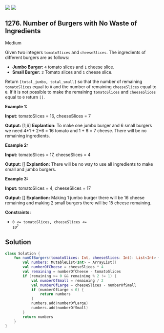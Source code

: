 [![](https://img.shields.io/github/stars/javadev/LeetCode-in-Kotlin?label=Stars&style=flat-square)](https://github.com/javadev/LeetCode-in-Kotlin)
[![](https://img.shields.io/github/forks/javadev/LeetCode-in-Kotlin?label=Fork%20me%20on%20GitHub%20&style=flat-square)](https://github.com/javadev/LeetCode-in-Kotlin/fork)

## 1276\. Number of Burgers with No Waste of Ingredients

Medium

Given two integers `tomatoSlices` and `cheeseSlices`. The ingredients of different burgers are as follows:

*   **Jumbo Burger:** `4` tomato slices and `1` cheese slice.
*   **Small Burger:** `2` Tomato slices and `1` cheese slice.

Return `[total_jumbo, total_small]` so that the number of remaining `tomatoSlices` equal to `0` and the number of remaining `cheeseSlices` equal to `0`. If it is not possible to make the remaining `tomatoSlices` and `cheeseSlices` equal to `0` return `[]`.

**Example 1:**

**Input:** tomatoSlices = 16, cheeseSlices = 7

**Output:** [1,6] **Explantion:** To make one jumbo burger and 6 small burgers we need 4\*1 + 2\*6 = 16 tomato and 1 + 6 = 7 cheese. There will be no remaining ingredients.

**Example 2:**

**Input:** tomatoSlices = 17, cheeseSlices = 4

**Output:** [] **Explantion:** There will be no way to use all ingredients to make small and jumbo burgers.

**Example 3:**

**Input:** tomatoSlices = 4, cheeseSlices = 17

**Output:** [] **Explantion:** Making 1 jumbo burger there will be 16 cheese remaining and making 2 small burgers there will be 15 cheese remaining.

**Constraints:**

*   <code>0 <= tomatoSlices, cheeseSlices <= 10<sup>7</sup></code>

## Solution

```kotlin
class Solution {
    fun numOfBurgers(tomatoSlices: Int, cheeseSlices: Int): List<Int> {
        val numbers: MutableList<Int> = ArrayList()
        val numberOfCheese = cheeseSlices * 4
        val remaining = numberOfCheese - tomatoSlices
        if (remaining >= 0 && remaining % 2 != 1) {
            val numberOfSmall = remaining / 2
            val numberOfLarge = cheeseSlices - numberOfSmall
            if (numberOfLarge < 0) {
                return numbers
            }
            numbers.add(numberOfLarge)
            numbers.add(numberOfSmall)
        }
        return numbers
    }
}
```